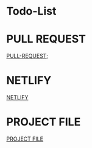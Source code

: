# Todo-List  

# PULL REQUEST 
[PULL-REQUEST](https://github.com/lithhalim/Todo-List/pulls);

# NETLIFY
[NETLIFY](https://6304afa113ce426268cbe4a8--wondrous-donut-d76f5b.netlify.app/)

# PROJECT FILE 
[PROJECT FILE](https://github.com/lithhalim/Todo-List)

